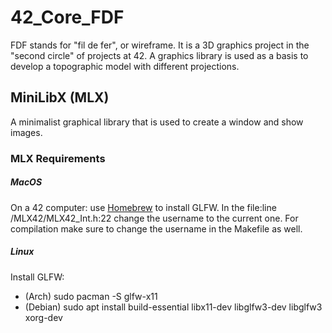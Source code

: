 # 42_Core_FDF
FDF stands for "fil de fer", or wireframe. It is a 3D graphics project in the "second circle" of projects at 42. A graphics library is used as a basis to develop a topographic model with different projections.

## MiniLibX (MLX)
A minimalist graphical library that is used to create a window and show images.

### MLX Requirements
##### MacOS
On a 42 computer: use [Homebrew](https://github.com/kube/42homebrew) to install GLFW.
In the file:line /MLX42/MLX42_Int.h:22 change the username to the current one.
For compilation make sure to change the username in the Makefile as well.
##### Linux
Install GLFW:
- (Arch) sudo pacman -S glfw-x11 
- (Debian) sudo apt install build-essential libx11-dev libglfw3-dev libglfw3 xorg-dev
